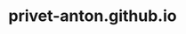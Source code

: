 # privet-anton.github.io
<!DOCTYPE html>
<html lang="ru">
<head>
    <meta charset="UTF-8">
    <meta name="viewport" content="width=device-width, initial-scale=1.0">
    <title>Privet</title>
    <style>
        /* Стиль кнопки */
        .btn {
            display: inline-block;
            padding: 10px 20px;
            font-size: 16px;
            color: #fff;
            background-color: #eb0808;
            border: none;
            border-radius: 5px;
            cursor: pointer;
            transition: background-color 0.3s ease;
        }

        /* Эффект наведения на кнопку */
        .btn:hover {
            background-color: #45a049;
        }
    </style>
    <script>
        // Функция для перехода на другую страницу
        function redirectToPage() {
            // Укажите здесь URL страницы, на которую хотите перенаправить пользователя
            const url = "page1.html"; // Относительный путь к файлу page1.html

            // Переход на указанную страницу
            window.location.href = url;
        }
    </script>
</head>
<body>
    <h1>Привет, Антон!</h1>

    <!-- Кнопка, вызывающая функцию redirectToPage() при нажатии -->
    <button class="btn" onclick="redirectToPage()">Нажми на меня!</button>
</body>
</html>
